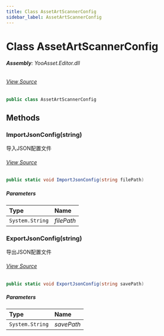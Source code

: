 ```yaml
---
title: Class AssetArtScannerConfig
sidebar_label: AssetArtScannerConfig
---
```

# Class AssetArtScannerConfig


###### **Assembly**: YooAsset.Editor.dll
###### [View Source](https://github.com/tuyoogame/YooAsset-Samples.git/blob/main/Assets/YooAsset/Editor/AssetArtScanner/AssetArtScannerConfig.cs#L11)
```csharp title="Declaration"
public class AssetArtScannerConfig
```
## Methods
### ImportJsonConfig(string)
导入JSON配置文件
###### [View Source](https://github.com/tuyoogame/YooAsset-Samples.git/blob/main/Assets/YooAsset/Editor/AssetArtScanner/AssetArtScannerConfig.cs#L34)
```csharp title="Declaration"
public static void ImportJsonConfig(string filePath)
```

##### Parameters

| Type | Name |
|:--- |:--- |
| `System.String` | *filePath* |

### ExportJsonConfig(string)
导出JSON配置文件
###### [View Source](https://github.com/tuyoogame/YooAsset-Samples.git/blob/main/Assets/YooAsset/Editor/AssetArtScanner/AssetArtScannerConfig.cs#L71)
```csharp title="Declaration"
public static void ExportJsonConfig(string savePath)
```

##### Parameters

| Type | Name |
|:--- |:--- |
| `System.String` | *savePath* |

